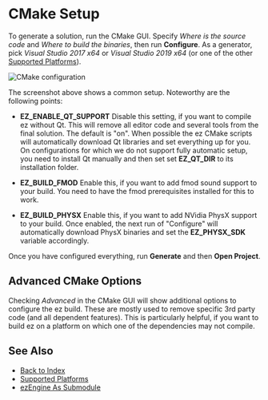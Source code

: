 # CMake Setup

To generate a solution, run the CMake GUI. Specify *Where is the source code* and *Where to build the binaries*, then run **Configure**. As a generator, pick *Visual Studio 2017 x64* or *Visual Studio 2019 x64* (or one of the other [Supported Platforms](supported-platforms.md)).

![CMake configuration](media/cmake-config.png)

The screenshot above shows a common setup. Noteworthy are the following points:

* **EZ_ENABLE_QT_SUPPORT** Disable this setting, if you want to compile ez without Qt. This will remove all editor code and several tools from the final solution. The default is "on". When possible the ez CMake scripts will automatically download Qt libraries and set everything up for you. On configurations for which we do not support fully automatic setup, you need to install Qt manually and then set set **EZ_QT_DIR** to its installation folder.

* **EZ_BUILD_FMOD** Enable this, if you want to add fmod sound support to your build. You need to have the fmod prerequisites installed for this to work.

* **EZ_BUILD_PHYSX** Enable this, if you want to add NVidia PhysX support to your build. Once enabled, the next run of "Configure" will automatically download PhysX binaries and set the **EZ_PHYSX_SDK** variable accordingly.

Once you have configured everything, run **Generate** and then **Open Project**.

## Advanced CMake Options

Checking *Advanced* in the CMake GUI will show additional options to configure the ez build. These are mostly used to remove specific 3rd party code (and all dependent features). This is particularly helpful, if you want to build ez on a platform on which one of the dependencies may not compile.

## See Also

* [Back to Index](../index.md)
* [Supported Platforms](supported-platforms.md)
* [ezEngine As Submodule](submodule.md)
